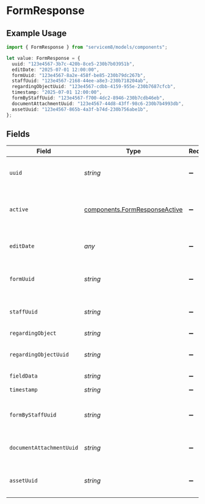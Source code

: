 # FormResponse

## Example Usage

```typescript
import { FormResponse } from "servicem8/models/components";

let value: FormResponse = {
  uuid: "123e4567-3b7c-420b-8ce5-230b7b03951b",
  editDate: "2025-07-01 12:00:00",
  formUuid: "123e4567-8a2e-458f-be85-230b79dc267b",
  staffUuid: "123e4567-2168-44ee-a8e3-230b718204ab",
  regardingObjectUuid: "123e4567-cdbb-4159-955e-230b7687cfcb",
  timestamp: "2025-07-01 12:00:00",
  formByStaffUuid: "123e4567-f700-4dc2-8946-230b7cdb46eb",
  documentAttachmentUuid: "123e4567-44d8-43ff-98c6-230b7b4993db",
  assetUuid: "123e4567-865b-4a3f-b74d-230b756abe1b",
};
```

## Fields

| Field                                                                          | Type                                                                           | Required                                                                       | Description                                                                    | Example                                                                        |
| ------------------------------------------------------------------------------ | ------------------------------------------------------------------------------ | ------------------------------------------------------------------------------ | ------------------------------------------------------------------------------ | ------------------------------------------------------------------------------ |
| `uuid`                                                                         | *string*                                                                       | :heavy_minus_sign:                                                             | Unique identifier for this record                                              | 123e4567-3b7c-420b-8ce5-230b7b03951b                                           |
| `active`                                                                       | [components.FormResponseActive](../../models/components/formresponseactive.md) | :heavy_minus_sign:                                                             | Record active/deleted flag.  Valid values are [0,1]                            |                                                                                |
| `editDate`                                                                     | *any*                                                                          | :heavy_minus_sign:                                                             | Timestamp at which record was last modified                                    | 2025-07-01 12:00:00                                                            |
| `formUuid`                                                                     | *string*                                                                       | :heavy_minus_sign:                                                             | N/A                                                                            | 123e4567-8a2e-458f-be85-230b79dc267b                                           |
| `staffUuid`                                                                    | *string*                                                                       | :heavy_minus_sign:                                                             | N/A                                                                            | 123e4567-2168-44ee-a8e3-230b718204ab                                           |
| `regardingObject`                                                              | *string*                                                                       | :heavy_minus_sign:                                                             | N/A                                                                            |                                                                                |
| `regardingObjectUuid`                                                          | *string*                                                                       | :heavy_minus_sign:                                                             | N/A                                                                            | 123e4567-cdbb-4159-955e-230b7687cfcb                                           |
| `fieldData`                                                                    | *string*                                                                       | :heavy_minus_sign:                                                             | N/A                                                                            |                                                                                |
| `timestamp`                                                                    | *string*                                                                       | :heavy_minus_sign:                                                             | N/A                                                                            | 2025-07-01 12:00:00                                                            |
| `formByStaffUuid`                                                              | *string*                                                                       | :heavy_minus_sign:                                                             | N/A                                                                            | 123e4567-f700-4dc2-8946-230b7cdb46eb                                           |
| `documentAttachmentUuid`                                                       | *string*                                                                       | :heavy_minus_sign:                                                             | N/A                                                                            | 123e4567-44d8-43ff-98c6-230b7b4993db                                           |
| `assetUuid`                                                                    | *string*                                                                       | :heavy_minus_sign:                                                             | N/A                                                                            | 123e4567-865b-4a3f-b74d-230b756abe1b                                           |